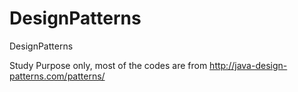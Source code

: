 # DesignPatterns
DesignPatterns

Study Purpose only, most of the codes are from http://java-design-patterns.com/patterns/
